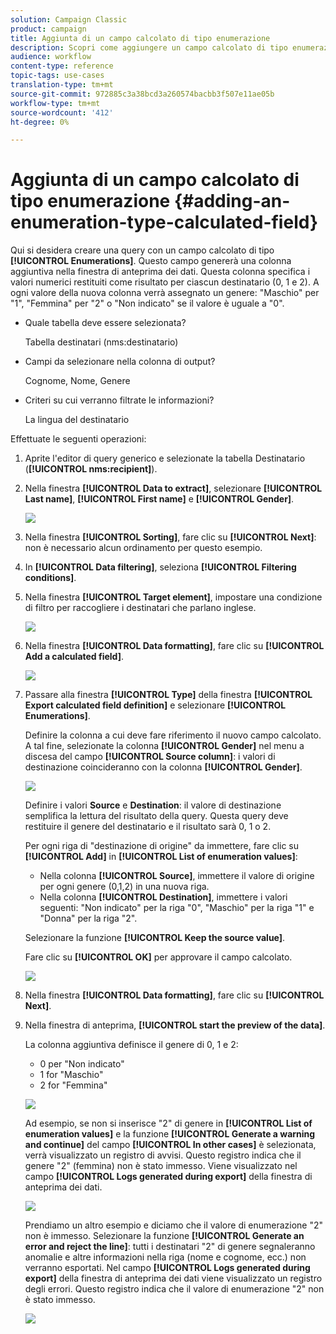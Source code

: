 ```yaml
---
solution: Campaign Classic
product: campaign
title: Aggiunta di un campo calcolato di tipo enumerazione
description: Scopri come aggiungere un campo calcolato di tipo enumerazione
audience: workflow
content-type: reference
topic-tags: use-cases
translation-type: tm+mt
source-git-commit: 972885c3a38bcd3a260574bacbb3f507e11ae05b
workflow-type: tm+mt
source-wordcount: '412'
ht-degree: 0%

---
```



# Aggiunta di un campo calcolato di tipo enumerazione {#adding-an-enumeration-type-calculated-field}

Qui si desidera creare una query con un campo calcolato di tipo **[!UICONTROL Enumerations]**. Questo campo genererà una colonna aggiuntiva nella finestra di anteprima dei dati. Questa colonna specifica i valori numerici restituiti come risultato per ciascun destinatario (0, 1 e 2). A ogni valore della nuova colonna verrà assegnato un genere: &quot;Maschio&quot; per &quot;1&quot;, &quot;Femmina&quot; per &quot;2&quot; o &quot;Non indicato&quot; se il valore è uguale a &quot;0&quot;.

* Quale tabella deve essere selezionata?

   Tabella destinatari (nms:destinatario)

* Campi da selezionare nella colonna di output?

   Cognome, Nome, Genere

* Criteri su cui verranno filtrate le informazioni?

   La lingua del destinatario

Effettuate le seguenti operazioni:

1. Aprite l&#39;editor di query generico e selezionate la tabella Destinatario (**[!UICONTROL nms:recipient]**).
1. Nella finestra **[!UICONTROL Data to extract]**, selezionare **[!UICONTROL Last name]**, **[!UICONTROL First name]** e **[!UICONTROL Gender]**.

   ![](assets/query_editor_nveau_73.png)

1. Nella finestra **[!UICONTROL Sorting]**, fare clic su **[!UICONTROL Next]**: non è necessario alcun ordinamento per questo esempio.
1. In **[!UICONTROL Data filtering]**, seleziona **[!UICONTROL Filtering conditions]**.
1. Nella finestra **[!UICONTROL Target element]**, impostare una condizione di filtro per raccogliere i destinatari che parlano inglese.

   ![](assets/query_editor_nveau_74.png)

1. Nella finestra **[!UICONTROL Data formatting]**, fare clic su **[!UICONTROL Add a calculated field]**.

   ![](assets/query_editor_nveau_75.png)

1. Passare alla finestra **[!UICONTROL Type]** della finestra **[!UICONTROL Export calculated field definition]** e selezionare **[!UICONTROL Enumerations]**.

   Definire la colonna a cui deve fare riferimento il nuovo campo calcolato. A tal fine, selezionate la colonna **[!UICONTROL Gender]** nel menu a discesa del campo **[!UICONTROL Source column]**: i valori di destinazione coincideranno con la colonna **[!UICONTROL Gender]**.

   ![](assets/query_editor_nveau_76.png)

   Definire i valori **Source** e **Destination**: il valore di destinazione semplifica la lettura del risultato della query. Questa query deve restituire il genere del destinatario e il risultato sarà 0, 1 o 2.

   Per ogni riga di &quot;destinazione di origine&quot; da immettere, fare clic su **[!UICONTROL Add]** in **[!UICONTROL List of enumeration values]**:

   * Nella colonna **[!UICONTROL Source]**, immettere il valore di origine per ogni genere (0,1,2) in una nuova riga.
   * Nella colonna **[!UICONTROL Destination]**, immettere i valori seguenti: &quot;Non indicato&quot; per la riga &quot;0&quot;, &quot;Maschio&quot; per la riga &quot;1&quot; e &quot;Donna&quot; per la riga &quot;2&quot;.

   Selezionare la funzione **[!UICONTROL Keep the source value]**.

   Fare clic su **[!UICONTROL OK]** per approvare il campo calcolato.

   ![](assets/query_editor_nveau_77.png)

1. Nella finestra **[!UICONTROL Data formatting]**, fare clic su **[!UICONTROL Next]**.
1. Nella finestra di anteprima, **[!UICONTROL start the preview of the data]**.

   La colonna aggiuntiva definisce il genere di 0, 1 e 2:

   * 0 per &quot;Non indicato&quot;
   * 1 for &quot;Maschio&quot;
   * 2 for &quot;Femmina&quot;

   ![](assets/query_editor_nveau_78.png)

   Ad esempio, se non si inserisce &quot;2&quot; di genere in **[!UICONTROL List of enumeration values]** e la funzione **[!UICONTROL Generate a warning and continue]** del campo **[!UICONTROL In other cases]** è selezionata, verrà visualizzato un registro di avvisi. Questo registro indica che il genere &quot;2&quot; (femmina) non è stato immesso. Viene visualizzato nel campo **[!UICONTROL Logs generated during export]** della finestra di anteprima dei dati.

   ![](assets/query_editor_nveau_79.png)

   Prendiamo un altro esempio e diciamo che il valore di enumerazione &quot;2&quot; non è immesso. Selezionare la funzione **[!UICONTROL Generate an error and reject the line]**: tutti i destinatari &quot;2&quot; di genere segnaleranno anomalie e altre informazioni nella riga (nome e cognome, ecc.) non verranno esportati. Nel campo **[!UICONTROL Logs generated during export]** della finestra di anteprima dei dati viene visualizzato un registro degli errori. Questo registro indica che il valore di enumerazione &quot;2&quot; non è stato immesso.

   ![](assets/query_editor_nveau_80.png)
